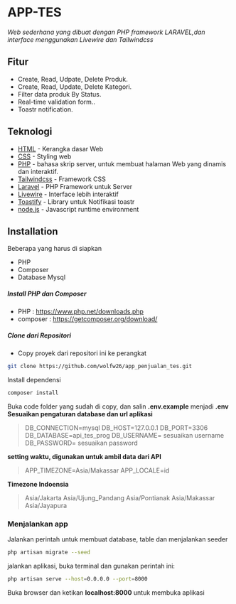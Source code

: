 # APP-TES
_Web sederhana yang dibuat dengan PHP framework LARAVEL,dan interface menggunakan Livewire dan Tailwindcss_

## Fitur

- Create, Read, Udpate, Delete Produk.
- Create, Read, Update, Delete Kategori.
- Filter data produk By Status.
- Real-time validation form..
- Toastr notification.


## Teknologi


- [HTML] - Kerangka dasar Web
- [CSS] - Styling web
- [PHP] - bahasa skrip server, untuk membuat halaman Web yang dinamis dan interaktif.
- [Tailwindcss] - Framework CSS
- [Laravel] - PHP Framework untuk Server
- [Livewire] - Interface lebih interaktif
- [Toastify] - Library untuk Notifikasi toastr
- [node.js] - Javascript runtime environment


## Installation
Beberapa yang harus di siapkan 
- PHP
- Composer
- Database Mysql

##### Install PHP dan Composer
- PHP : https://www.php.net/downloads.php
- composer : https://getcomposer.org/download/

##### Clone dari Repositori
- Copy proyek dari repositori ini ke perangkat
```sh
git clone https://github.com/wolfw26/app_penjualan_tes.git
```
Install  dependensi

```sh
composer install
```

Buka code folder yang sudah di copy, dan salin **.env.example** menjadi **.env**
**Sesuaikan pengaturan database dan url aplikasi**

> DB_CONNECTION=mysql
> DB_HOST=127.0.0.1
> DB_PORT=3306
> DB_DATABASE=api_tes_prog
> DB_USERNAME= sesuaikan username
> DB_PASSWORD= sesuaikan password

**setting waktu, digunakan untuk ambil data dari API**

> APP_TIMEZONE=Asia/Makassar
> APP_LOCALE=id

**Timezone Indoensia**
> Asia/Jakarta
> Asia/Ujung_Pandang
> Asia/Pontianak
> Asia/Makassar
> Asia/Jayapura

### Menjalankan app
Jalankan perintah untuk membuat database, table dan menjalankan seeder

```sh
php artisan migrate --seed
```
jalankan aplikasi, buka terminal dan gunakan perintah ini:
```sh
php artisan serve --host=0.0.0.0 --port=8000
```
Buka browser dan ketikan **localhost:8000** untuk membuka aplikasi




   [HTML]: <https://developer.mozilla.org/en-US/docs/Web/HTML>
   [Livewire]: <https://livewire.laravel.com/>
   [Tailwindcss]: <https://tailwindcss.com/>
   [Laravel]: <https://laravel.com/docs/10.x>
   [Toastify]: <https://github.com/apvarun/toastify-js>
   [Mysql]: <https://www.mysql.com/>
   [node.js]: <http://nodejs.org>
   [CSS]: <https://www.w3schools.com/css/>
   [PHP]:<https://www.php.net/>
